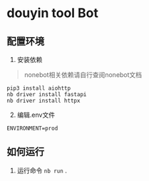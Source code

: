 # douyin tool Bot

## 配置环境
1. 安装依赖
> nonebot相关依赖请自行查阅nonebot文档

```shell
pip3 install aiohttp
nb driver install fastapi
nb driver install httpx
```

2. 编辑.env文件
```text
ENVIRONMENT=prod
```
## 如何运行

1. 运行命令
    `nb run` .